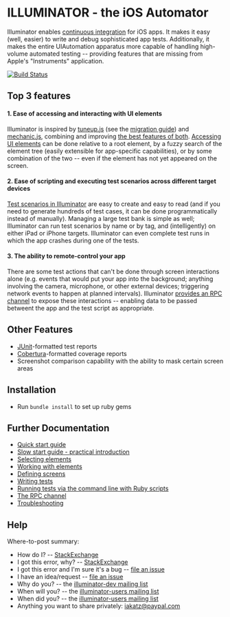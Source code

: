 ILLUMINATOR - the iOS Automator
===============================

Illuminator enables [continuous integration](http://en.wikipedia.org/wiki/Continuous_integration) for iOS apps.  It makes it easy (well, easier) to write and debug sophisticated app tests.  Additionally, it makes the entire UIAutomation apparatus more capable of handling high-volume automated testing -- providing features that are missing from Apple's "Instruments" application.

[![Build Status](https://travis-ci.org/paypal/Illuminator.svg)](https://travis-ci.org/paypal/Illuminator)

Top 3 features
--------------

#### 1. Ease of accessing and interacting with UI elements

Illuminator is inspired by [tuneup.js](https://github.com/alexvollmer/tuneup_js) (see the [migration guide](docs/MigratingFromTuneupJs.md)) and [mechanic.js](https://github.com/jaykz52/mechanic), combining and improving [the best features of both](docs/Extensions.md).  [Accessing UI elements](docs/Selectors.md) can be done relative to a root element, by a fuzzy search of the element tree (easily extensible for app-specific capabilities), or by some combination of the two -- even if the element has not yet appeared on the screen.

#### 2. Ease of scripting and executing test scenarios across different target devices

[Test scenarios in Illuminator](docs/Automator.md) are easy to create and easy to read (and if you need to generate hundreds of test cases, it can be done programmatically instead of manually).  Managing a large test bank is simple as well; Illuminator can run test scenarios by name or by tag, and (intelligently) on either iPad or iPhone targets.  Illuminator can even complete test runs in which the app crashes during one of the tests.

#### 3. The ability to remote-control your app

There are some test actions that can't be done through screen interactions alone (e.g. events that would put your app into the background; anything involving the camera, microphone, or other external devices; triggering network events to happen at planned intervals).  Illuminator [provides an RPC channel](docs/Bridge.md) to expose these interactions -- enabling data to be passed betweent the app and the test script as appropriate.


Other Features
--------------

* [JUnit](http://windyroad.com.au/2011/02/07/apache-ant-junit-xml-schema/)-formatted test reports
* [Cobertura](http://cobertura.github.io/cobertura/)-formatted coverage reports
* Screenshot comparison capability with the ability to mask certain screen areas


Installation
------------

* Run `bundle install` to set up ruby gems


Further Documentation
---------------------
* [Quick start guide](docs/README.md)
* [Slow start guide - practical introduction](docs/PracticalIntroduction.md)
* [Selecting elements](docs/Selectors.md)
* [Working with elements](docs/Extensions.md)
* [Defining screens](docs/AppMap.md)
* [Writing tests](docs/Automator.md)
* [Running tests via the command line with Ruby scripts](docs/Commandline.md)
* [The RPC channel](docs/Bridge.md)
* [Troubleshooting](docs/Troubleshooting.md)

Help
----

Where-to-post summary:

* How do I? -- [StackExchange](http://stackoverflow.com/questions/ask?tags=illuminator,ios-ui-automation)
* I got this error, why? -- [StackExchange](http://stackoverflow.com/questions/ask?tags=illuminator,ios-ui-automation)
* I got this error and I'm sure it's a bug -- [file an issue](https://github.com/paypal/Illuminator/issues)
* I have an idea/request -- [file an issue](https://github.com/paypal/Illuminator/issues)
* Why do you? -- the [illuminator-dev mailing list](https://groups.google.com/forum/#!forum/illuminator-dev)
* When will you? -- the [illuminator-users mailing list](https://groups.google.com/forum/#!forum/illuminator-users)
* When did you? -- the [illuminator-users mailing list](https://groups.google.com/forum/#!forum/illuminator-announce)
* Anything you want to share privately: [iakatz@paypal.com](mailto:iakatz@paypal.com)
